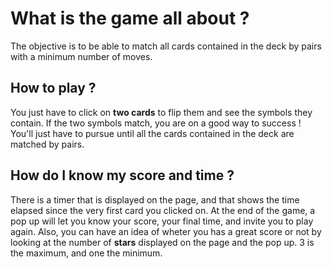 # What is the game all about ? 

The objective is to be able to match all cards contained in the deck by pairs with a minimum number of moves. 

## How to play ? 

 You just have to click on **two cards** to flip them and see the symbols they contain. If the two symbols match, you are on a good way to success ! You'll just have to pursue until all the cards contained in the deck are matched by pairs. 

## How do I know my score and time ? 

There is a timer that is displayed on the page, and that shows the time elapsed since the very first card you clicked on. 
At the end of the game, a pop up will let you know your score, your final time, and invite you to play again. 
Also, you can have an idea of wheter you has a great score or not by looking at the number of **stars** displayed on the page and the pop up. 3 is the maximum, and one the minimum. 

